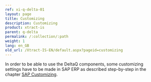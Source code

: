 ```yaml
---
ref: xi-q-delta-01
layout: page
title: Customizing
description: Customizing
product: xtract-is
parent: q-delta
permalink: /:collection/:path
weight: 1
lang: en_GB
old_url: /Xtract-IS-EN/default.aspx?pageid=customizing
---
```


In order to be able to use the DeltaQ components, some customizing settings have to be made in SAP ERP as described step-by-step in the chapter [SAP Customizing](../sap-customizing).


